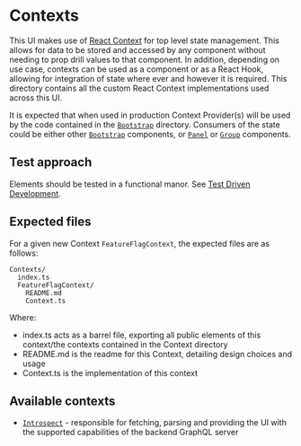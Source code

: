 # Contexts

This UI makes use of [React Context](https://reactjs.org/docs/context.html) for top level state management. This allows for data to be stored and accessed by any component without needing to prop drill values to that component. In addition, depending on use case, contexts can be used as a component or as a React Hook, allowing for integration of state where ever and however it is required. This directory contains all the custom React Context implementations used across this UI.

It is expected that when used in production Context Provider(s) will be used by the code contained in the [`Bootstrap`](../Bootstrap/README.md) directory. Consumers of the state could be either other [`Bootstrap`](../Bootstrap/README.md) components, or [`Panel`](../Panels/README.md) or [`Group`](../Groups/README.md) components.

## Test approach

Elements should be tested in a functional manor. See [Test Driven Development](../../docs/Test.md#style-of-test).

## Expected files

For a given new Context `FeatureFlagContext`, the expected files are as follows:

```
Contexts/
  index.ts
  FeatureFlagContext/
    README.md
    Context.ts
```

Where:

- index.ts acts as a barrel file, exporting all public elements of this context/the contexts contained in the Context directory
- README.md is the readme for this Context, detailing design choices and usage
- Context.ts is the implementation of this context

## Available contexts

- [`Introspect`](./Introspect/README.md) - responsible for fetching, parsing and providing the UI with the supported capabilities of the backend GraphQL server
